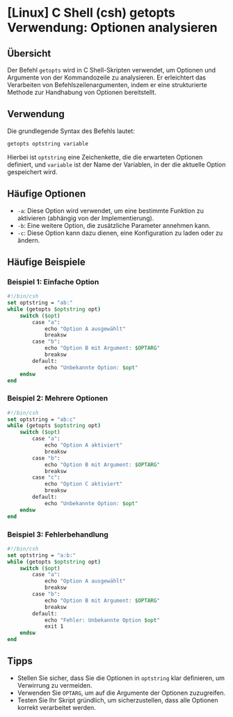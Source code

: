 # [Linux] C Shell (csh) getopts Verwendung: Optionen analysieren

## Übersicht
Der Befehl `getopts` wird in C Shell-Skripten verwendet, um Optionen und Argumente von der Kommandozeile zu analysieren. Er erleichtert das Verarbeiten von Befehlszeilenargumenten, indem er eine strukturierte Methode zur Handhabung von Optionen bereitstellt.

## Verwendung
Die grundlegende Syntax des Befehls lautet:

```csh
getopts optstring variable
```

Hierbei ist `optstring` eine Zeichenkette, die die erwarteten Optionen definiert, und `variable` ist der Name der Variablen, in der die aktuelle Option gespeichert wird.

## Häufige Optionen
- `-a`: Diese Option wird verwendet, um eine bestimmte Funktion zu aktivieren (abhängig von der Implementierung).
- `-b`: Eine weitere Option, die zusätzliche Parameter annehmen kann.
- `-c`: Diese Option kann dazu dienen, eine Konfiguration zu laden oder zu ändern.

## Häufige Beispiele

### Beispiel 1: Einfache Option
```csh
#!/bin/csh
set optstring = "ab:"
while (getopts $optstring opt)
    switch ($opt)
        case "a":
            echo "Option A ausgewählt"
            breaksw
        case "b":
            echo "Option B mit Argument: $OPTARG"
            breaksw
        default:
            echo "Unbekannte Option: $opt"
    endsw
end
```

### Beispiel 2: Mehrere Optionen
```csh
#!/bin/csh
set optstring = "ab:c"
while (getopts $optstring opt)
    switch ($opt)
        case "a":
            echo "Option A aktiviert"
            breaksw
        case "b":
            echo "Option B mit Argument: $OPTARG"
            breaksw
        case "c":
            echo "Option C aktiviert"
            breaksw
        default:
            echo "Unbekannte Option: $opt"
    endsw
end
```

### Beispiel 3: Fehlerbehandlung
```csh
#!/bin/csh
set optstring = "a:b:"
while (getopts $optstring opt)
    switch ($opt)
        case "a":
            echo "Option A ausgewählt"
            breaksw
        case "b":
            echo "Option B mit Argument: $OPTARG"
            breaksw
        default:
            echo "Fehler: Unbekannte Option $opt"
            exit 1
    endsw
end
```

## Tipps
- Stellen Sie sicher, dass Sie die Optionen in `optstring` klar definieren, um Verwirrung zu vermeiden.
- Verwenden Sie `OPTARG`, um auf die Argumente der Optionen zuzugreifen.
- Testen Sie Ihr Skript gründlich, um sicherzustellen, dass alle Optionen korrekt verarbeitet werden.